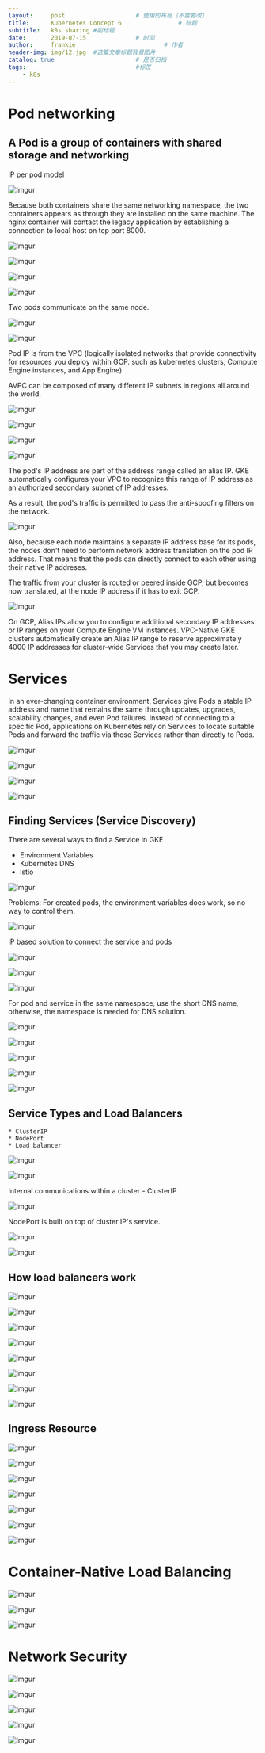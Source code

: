 ```yaml
---
layout:     post   				    # 使用的布局（不需要改）
title:      Kubernetes Concept 6				# 标题
subtitle:   k8s sharing #副标题
date:       2019-07-15				# 时间
author:     frankie 						# 作者
header-img: img/12.jpg 	#这篇文章标题背景图片
catalog: true 						# 是否归档
tags:								#标签
    - k8s
---
```


# Pod networking
## A Pod is a group of containers with shared storage and networking

IP per pod model

  ![Imgur](https://i.imgur.com/R7Vl9WU.png)

Because both containers share the same networking namespace, the two containers appears as through they are installed on the same machine. The nginx container will contact the legacy application by establishing a connection to local host on tcp port 8000.

  ![Imgur](https://i.imgur.com/QNL1cGr.png)

  ![Imgur](https://i.imgur.com/GCxF1vG.png)

  ![Imgur](https://i.imgur.com/Y6IZPkl.png)

  ![Imgur](https://i.imgur.com/Fjmrc1X.png)

Two pods communicate on the same node.

  ![Imgur](https://i.imgur.com/62xSR7J.png)

  ![Imgur](https://i.imgur.com/RQdicjb.png)

Pod IP is from the VPC (logically isolated networks that provide connectivity for resources you deploy within GCP. such as kubernetes clusters, Compute Engine instances, and App Engine)

AVPC can be composed of many different IP subnets in regions all around the world.

  ![Imgur](https://i.imgur.com/kD9XBHR.png)

  ![Imgur](https://i.imgur.com/b4jcz1Q.png)

  ![Imgur](https://i.imgur.com/UVbAsgK.png)

  ![Imgur](https://i.imgur.com/HgXKREH.png)

The pod's IP address are part of the address range called an alias IP. GKE automatically configures your VPC to recognize this range of IP address as an authorized secondary subnet of IP addresses.

As a result, the pod's traffic is permitted to pass the anti-spoofing filters on the network.

  ![Imgur](https://i.imgur.com/yAg0DDO.png)

Also, because each node maintains a separate IP address base for its pods, the nodes don't need to perform network address translation on the pod IP address. That means that the pods can directly connect to each other using their native IP addreses.

The traffic from your cluster is routed or peered inside GCP, but becomes now translated, at the node IP address if it has to exit GCP.


  ![Imgur](https://i.imgur.com/jxvautk.png)

  On GCP, Alias IPs allow you to configure additional secondary IP addresses or IP ranges on your Compute Engine VM instances. VPC-Native GKE clusters automatically create an Alias IP range to reserve approximately 4000 IP addresses for cluster-wide Services that you may create later.

# Services

  In an ever-changing container environment, Services give Pods a stable IP address and name that remains the same through updates, upgrades, scalability changes, and even Pod failures. Instead of connecting to a specific Pod, applications on Kubernetes rely on Services to locate suitable Pods and forward the traffic via those Services rather than directly to Pods.


  ![Imgur](https://i.imgur.com/5p8qzaf.png)

  ![Imgur](https://i.imgur.com/T32Z68c.png)

  ![Imgur](https://i.imgur.com/mVuyB4t.png)

  ![Imgur](https://i.imgur.com/3T6upM2.png)

## Finding Services (Service Discovery)

  There are several ways to find a Service in GKE

  * Environment Variables
  * Kubernetes DNS
  * lstio

  ![Imgur](https://i.imgur.com/MuDwCrI.png)

  Problems: For created pods, the environment variables does work, so no way to control them.

  ![Imgur](https://i.imgur.com/ylGeRGM.png)

  IP based solution to connect the service and pods

  ![Imgur](https://i.imgur.com/bqFttER.png)

  ![Imgur](https://i.imgur.com/kWFgIGJ.png)

  ![Imgur](https://i.imgur.com/C2jiIIz.png)

  For pod and service in the same namespace, use the short DNS name, otherwise, the namespace is needed for DNS solution.

  ![Imgur](https://i.imgur.com/KkbC6DY.png)

  ![Imgur](https://i.imgur.com/M77YFnS.png)

  ![Imgur](https://i.imgur.com/4GShwuk.png)

  ![Imgur](https://i.imgur.com/8U72AjO.png)

  ![Imgur](https://i.imgur.com/KrF3Ecg.png)

## Service Types and Load Balancers

    * ClusterIP
    * NodePort
    * Load balancer

  ![Imgur](https://i.imgur.com/CnFAGsc.png)

  ![Imgur](https://i.imgur.com/1nJULaL.png)

Internal communications within a cluster - ClusterIP

  ![Imgur](https://i.imgur.com/oUQYrBJ.png)

NodePort is built on top of cluster IP's service.

  ![Imgur](https://i.imgur.com/5Xi6ca6.png)

  ![Imgur](https://i.imgur.com/1JEzxRh.png)

## How load balancers work

  ![Imgur](https://i.imgur.com/R6duYmN.png)

  ![Imgur](https://i.imgur.com/QyFWslI.png)

  ![Imgur](https://i.imgur.com/VuhqtUu.png)

  ![Imgur](https://i.imgur.com/J9gJLo9.png)

  ![Imgur](https://i.imgur.com/X7iBlqE.png)

  ![Imgur](https://i.imgur.com/DQ4Ogfg.png)

  ![Imgur](https://i.imgur.com/hptKByu.png)

  ![Imgur](https://i.imgur.com/5X9Df0V.png)

## Ingress Resource

  ![Imgur](https://i.imgur.com/VWgT5li.png)

  ![Imgur](https://i.imgur.com/LqomQxW.png)

  ![Imgur](https://i.imgur.com/YYcMZlG.png)

  ![Imgur](https://i.imgur.com/DoXNq4z.png)

  ![Imgur](https://i.imgur.com/4vNocGJ.png)

  ![Imgur](https://i.imgur.com/vPTE0nF.png)

  ![Imgur](https://i.imgur.com/SM5ZGuU.png)

# Container-Native Load Balancing

  ![Imgur](https://i.imgur.com/7PvopbB.png)

  ![Imgur](https://i.imgur.com/qseS8xg.png)

  ![Imgur](https://i.imgur.com/KxpgsvG.png)

# Network Security

  ![Imgur](https://i.imgur.com/At87ohQ.png)

  ![Imgur](https://i.imgur.com/Jlc6GtF.png)

  ![Imgur](https://i.imgur.com/7ufudAh.png)

  ![Imgur](https://i.imgur.com/7ufudAh.png)

  ![Imgur](https://i.imgur.com/maDs7YX.png)

  
